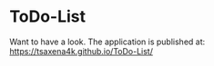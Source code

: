 # ToDo-List
Want to have a look.
The application is published at:
https://tsaxena4k.github.io/ToDo-List/

